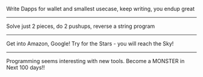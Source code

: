 Write Dapps for wallet and smallest usecase, keep writing, you endup great

---
Solve just 2 pieces, do 2 pushups, reverse a string program

---
Get into Amazon, Google! Try for the Stars - you will reach the Sky!


---
Programming seems interesting with new tools. Become a MONSTER in Next 100 days!!
